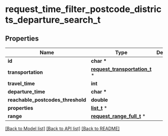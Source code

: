 # request_time_filter_postcode_districts_departure_search_t

## Properties
Name | Type | Description | Notes
------------ | ------------- | ------------- | -------------
**id** | **char \*** |  | 
**transportation** | [**request_transportation_t**](request_transportation.md) \* |  | 
**travel_time** | **int** |  | 
**departure_time** | **char \*** |  | 
**reachable_postcodes_threshold** | **double** |  | 
**properties** | [**list_t**](request_time_filter_postcode_districts_property.md) \* |  | 
**range** | [**request_range_full_t**](request_range_full.md) \* |  | [optional] 

[[Back to Model list]](../README.md#documentation-for-models) [[Back to API list]](../README.md#documentation-for-api-endpoints) [[Back to README]](../README.md)


